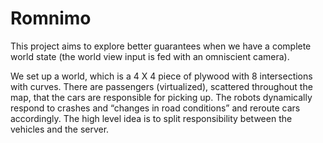 # Romnimo

This project aims to explore better guarantees when we have a complete world state (the world view input is fed with an omniscient camera).

We set up a world, which is a 4 X 4 piece of plywood with 8 intersections with curves. There are passengers (virtualized), scattered throughout the map, that the cars are responsible for picking up. The robots dynamically respond to crashes and “changes in road conditions” and reroute cars accordingly. The high level idea is to split responsibility between the vehicles and the server.
